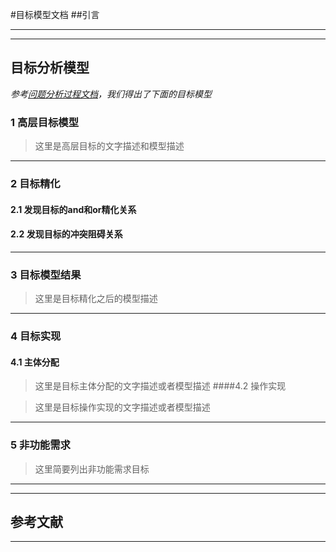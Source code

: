 

#目标模型文档
##引言



---
---
## 目标分析模型

*参考[问题分析过程文档](https://github.com/CnNjuTdy/Requirements/blob/master/md/%E9%97%AE%E9%A2%98%E5%88%86%E6%9E%90%E8%BF%87%E7%A8%8B%E6%96%87%E6%A1%A3.md)，我们得出了下面的目标模型*

### 1 高层目标模型

> 这里是高层目标的文字描述和模型描述
---
### 2 目标精化

#### 2.1 发现目标的and和or精化关系



#### 2.2 发现目标的冲突阻碍关系



---

### 3 目标模型结果

> 这里是目标精化之后的模型描述

---

### 4 目标实现

#### 4.1 主体分配

> 这里是目标主体分配的文字描述或者模型描述
####4.2 操作实现

> 这里是目标操作实现的文字描述或者模型描述

---

### 5 非功能需求

> 这里简要列出非功能需求目标
---
---

## 参考文献







****